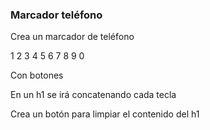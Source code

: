 ### Marcador teléfono

Crea un marcador de teléfono 

1 2 3 
4 5 6
7 8 9
  0

Con botones

En un h1 se irá concatenando cada tecla

Crea un botón para limpiar el contenido del h1